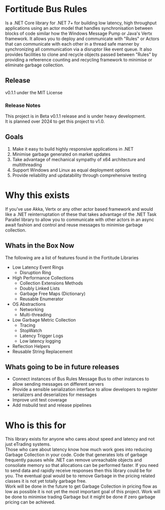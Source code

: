 # Fortitude Bus Rules

Is a .NET Core library for .NET 7+ for building low latency, high throughput 
applications using an actor model that handles synchronisation between blocks of
code similar how the Windows Message Pump or Java's Vertx framework.
It allows you to deploy and communicate with "Rules" or Actors that can communicate
with each other in a thread safe manner by synchronizing all communication via a
disruptor like event queue.  It also provides facilities to clone and recycle objects
passed between "Rules" by providing a refeerence counting and recycling framework to
minimise or eliminate garbage collection.

## Release
v0.1.1
under the MIT License

### Release Notes 
This project is in Beta v0.1.1 release and is under heavy development.    
It is planned over 2024 to get this project to v1.0.

## Goals
1. Make it easy to build highly responsive applications in .NET 
3. Minimise garbage generated on market updates
4. Take advantage of mechanical sympathy of x64 architecture and multithreading
5. Support Windows and Linux as equal deployment options
6. Provide reliability and updatability through comprehensive testing

# Why this exists
If you've use Akka, Vertx or any other actor based framework and would like a .NET reinterruptation of
these that takes advantage of the .NET Task Parallel library to allow you to communicate with other actors
in an async await fashion and control and reuse messages to minimise garbage collection.

## Whats in the Box Now
The following are a list of features found in the Fortitude Libraries
* Low Latency Event Rings
  * Disruption Ring 
* High Performance Collections
  * Collection Extensions Methods
  * Doubly Linked Lists
  * Garbage Free Maps (Dictionary)
  * Reusable Enumerator 
* OS Abstractions
  * Networking
  * Multi-threading
* Low Garbage Metric Collection
  * Tracing
  * StopWatch
  * Latency Trigger Logs
  * Low latency logging 
* Reflection Helpers
* Reusable String Replacement

  
## Whats going to be in future releases
* Connect instances of Bus Rules Message Bus to other instances to allow sending messages on different servers
* Provide a sensible serialization interface to allow developers to register serializers and deserializes for messages
* Improve unit test coverage
* Add msbuild test and release pipelines

# Who is this for
This library exists for anyone who cares about speed and latency and not just eTrading systems.  
Those who care about latency know how much work goes into reducing Garbage Collection in your code.
Code that generates lots of garbage frequently pauses while .NET can remove unreachable objects and
consoliate memory so that allocations can be performed faster.
If you need to send data and rapidly receive responses then this library could be for you.
The eventual goal would be to remove Garbage in the pricing related classes it is not yet totally garbage free.  
Work will be done in the future to get Garbage Collection in pricing flow as low as possible it is not yet
the most important goal of this project.  Work will be done to minimise trading Garbage but it might be done
if zero garbage pricing can be achieved.

